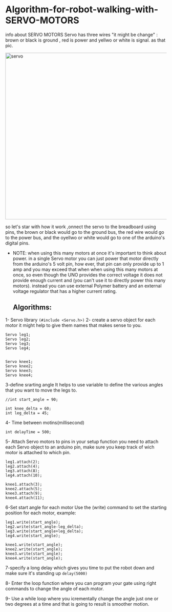 # Algorithm-for-robot-walking-with-SERVO-MOTORS

info about SERVO MOTORS Servo has three wires "it might be change" : brown or black is ground , red is power and yellwo or white is signal. as that pic.

<img width="519" alt="servo" src="https://github.com/user-attachments/assets/c29d726a-a512-47f1-b6f1-bcc1a764dacf">

so let's star with how it work ,onnect the servo to the breadboard using pins, the brown or black would go to the ground bus, the red wire would go to the power bus, and the oyellwo or white would go to one of the arduino's digital pins. 
- NOTE: when using this many motors at once it's important to think about power. in a single Servo motor you can just power that motor directly from the arduino's 5 volt pin, how ever, that pin can only provide up to 1 amp and you may exceed that when when using this many motors at once, so even though the UNO provides the correct voltage it does not provide enough current and (you can't use it to directly power this many motors). instead you can use external Polymer battery and an external voltage regulator that has a higher current rating.

  ## Algorithms:
 1-  Servo library
```(#include <Servo.h>)```
 2- create a servo object for each motor
it might help to give them names that makes sense to you.
```
Servo leg1;
Servo leg2;
Servo leg3;
Servo leg4;


Servo knee1;
Servo knee2;
Servo knee3;
Servo knee4;
```

3-define srarting angle
It helps to use variable to define the various angles that you want to move the legs to.
```
//int start_angle = 90;

int knee_delta = 60;
int leg_delta = 45;
```
4- Time between motins(millisecond)
```
int delayTime = 500;
```

5- Attach Servo motors to pins
in your setup function you need to attach each Servo object to an arduino pin, make sure you keep track of wich motor is attached to which pin.
```
leg1.attach(2);
leg2.attach(4);
leg3.attach(8);
leg4.attach(10);

knee1.attach(3);
knee2.attach(5);
knee3.attach(9);
knee4.attach(11);
```

6-Set start angle for each motor
Use the (write) command to set the starting position for each motor, example:
```
leg1.write(start_angle);
leg2.write(start_angle-leg_delta);
leg3.write(start_angle+leg_delta);
leg4.write(start_angle);

knee1.write(start_angle);
knee2.write(start_angle);
knee3.write(start_angle);
knee4.write(start_angle);
```

7-specify a long delay
which gives you time to put the robot down and make sure it's standing up 
```delay(5000)```


8- Enter the loop function
where you can program your gate using right commands to change the angle of each motor.

9- Use a while loop
where you icrementally change the angle just one or two degrees at a time and that is going to result is smoother motion.

